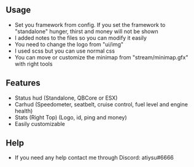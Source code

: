 ## Usage
- Set you framework from config. If you set the framework to "standalone" hunger, thirst and money will not be shown
- I added notes to the files so you can modify it easily
- You need to change the logo from "ui/img"
- I used scss but you can use normal css
- You can move or customize the minimap from "stream/minimap.gfx" with right tools

## Features
- Status hud (Standalone, QBCore or ESX) 
- Carhud (Speedometer, seatbelt, cruise control, fuel level and engine health) 
- Stats (Right Top) (Logo, id, ping and money)
- Easily customizable

## Help
- If you need any help contact me through Discord: atiysu#6666
